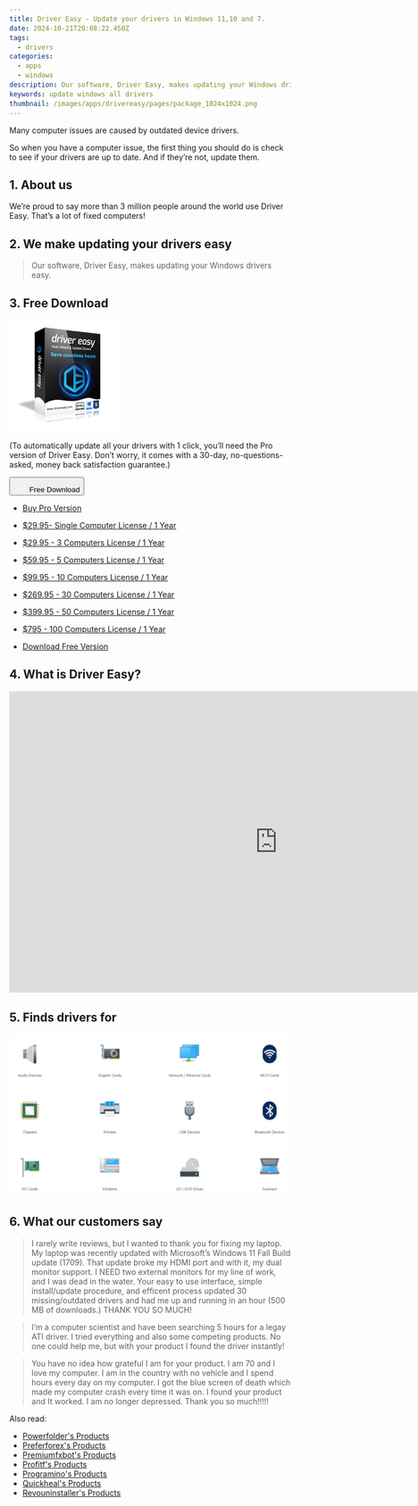 ```yaml
---
title: Driver Easy - Update your drivers in Windows 11,10 and 7.
date: 2024-10-21T20:08:22.450Z
tags: 
  - drivers
categories: 
  - apps
  - windows
description: Our software, Driver Easy, makes updating your Windows drivers easy.
keywords: update windows all drivers
thumbnail: /images/apps/drivereasy/pages/package_1024x1024.png
---
```


Many computer issues are caused by outdated device drivers.

So when you have a computer issue, the first thing you should do is check to see if your drivers are up to date. And if they’re not, update them.

## 1. About us

We’re proud to say more than 3 million people around the world use Driver Easy. That’s a lot of fixed computers!

## 2. We make updating your drivers easy

> Our software, Driver Easy, makes updating your Windows drivers easy.

## 3. Free Download

![logo](/images/apps/drivereasy/pages/package_1024x1024.png)

 (To automatically update all your drivers with 1 click, you’ll need the Pro version of Driver Easy. Don’t worry, it comes with a 30-day, no-questions-asked, money back satisfaction guarantee.)
 
 <div class="mx-auto flex items-center justify-center space-x-4">
  <button 
  onclick="javascript:window.open('https://www.drivereasy.com/goto/affdownload.php?affid=108875', '_blank');void(0);"
  class="flex flex-row font-bold rounded-lg text-lg w-48 h-16 bg-[#FF8014] text-[#ffffff] items-center justify-center p-2">
    <svg width="24px" height="24px" viewBox="0 0 24 24" xmlns="http://www.w3.org/2000/svg" color="#ffffff" fill="none" stroke="currentColor" stroke-width="3" stroke-linecap="round" stroke-linejoin="round"><path d="M4 16.9865V7.01353C4 6.71792 4.21531 6.46636 4.50737 6.42072L19.3074 4.10822C19.6713 4.05137 20 4.33273 20 4.70103V19.299C20 19.6673 19.6713 19.9486 19.3074 19.8918L4.50737 17.5793C4.21531 17.5336 4 17.2821 4 16.9865Z" stroke="#f8f7f7" stroke-width="1.5"></path><path d="M4 12H20" stroke="#f8f7f7" stroke-width="1.5"></path><path d="M10.5 5.5V18.5" stroke="#f8f7f7" stroke-width="1.5"></path></svg>
    <span class="font-medium mx-auto">Free Download</span>  
  </button>
</div>
 

- [Buy Pro Version](https://store.drivereasy.com/order/cart.php?PRODS=4731822&QTY=1&AFFILIATE=108875)
- [$29.95- Single Computer License / 1 Year](https://store.drivereasy.com/order/cart.php?PRODS=4731822&QTY=1&AFFILIATE=108875&CART=1)
- [$29.95 - 3 Computers License / 1 Year](https://store.drivereasy.com/order/cart.php?PRODS=13080740&QTY=1&AFFILIATE=108875&CART=1)

- [$59.95 - 5 Computers License / 1 Year](https://store.drivereasy.com/order/checkout.php?PRODS=13081918&QTY=1&AFFILIATE=108875&CART=1)
- [$99.95 - 10 Computers License / 1 Year](https://store.drivereasy.com/order/checkout.php?PRODS=13083696&QTY=1&AFFILIATE=108875&CART=1)
- [$269.95 - 30 Computers License / 1 Year](https://store.drivereasy.com/order/checkout.php?PRODS=13085348&QTY=1&AFFILIATE=108875&CART=1)
- [$399.95 - 50 Computers License / 1 Year](https://store.drivereasy.com/order/checkout.php?PRODS=13084247&QTY=1&AFFILIATE=108875&CART=1)
- [$795 - 100 Computers License / 1 Year](https://store.drivereasy.com/order/checkout.php?PRODS=13085256&QTY=1&AFFILIATE=108875&CART=1)

- [Download Free Version](https://www.drivereasy.com/goto/affdownload.php?affid=108875)

## 4. What is Driver Easy?

<iframe width="960" height="540" src="https://www.youtube.com/embed/dfWtEUNauSM" title="What is Driver Easy?" frameborder="0" allow="accelerometer; autoplay; clipboard-write; encrypted-media; gyroscope; picture-in-picture; web-share" allowfullscreen></iframe>

## 5. Finds drivers for

![Finds drivers for](/images/apps/drivereasy/pages/1.png)

## 6. What our customers say

> I rarely write reviews, but I wanted to thank you for fixing my laptop. My laptop was recently updated with Microsoft’s Windows 11 Fall Build update (1709). That update broke my HDMI port and with it, my dual monitor support. I NEED two external monitors for my line of work, and I was dead in the water. Your easy to use interface, simple install/update procedure, and efficent process updated 30 missing/outdated drivers and had me up and running in an hour (500 MB of downloads.) THANK YOU SO MUCH!

> I’m a computer scientist and have been searching 5 hours for a legay ATI driver. I tried everything and also some competing products. No one could help me, but with your product I found the driver instantly!

> You have no idea how grateful I am for your product. I am 70 and I love my computer. I am in the country with no vehicle and I spend hours every day on my computer. I got the blue screen of death which made my computer crash every time it was on. I found your product and It worked. I am no longer depressed. Thank you so much!!!!!

<ins class="adsbygoogle"
    style="display:block"
    data-ad-format="autorelaxed"
    data-ad-client="ca-pub-7571918770474297"
    data-ad-slot="1223367746"></ins>

<span class="atpl-alsoreadstyle">Also read:</span>
<div><ul>
<li><a href="https://tools.techidaily.com/powerfolder/products/"><u>Powerfolder's Products</u></a></li>
<li><a href="https://tools.techidaily.com/preferforex/products/"><u>Preferforex's Products</u></a></li>
<li><a href="https://tools.techidaily.com/premiumfxbot/products/"><u>Premiumfxbot's Products</u></a></li>
<li><a href="https://tools.techidaily.com/profitf/products/"><u>Profitf's Products</u></a></li>
<li><a href="https://tools.techidaily.com/programino/products/"><u>Programino's Products</u></a></li>
<li><a href="https://tools.techidaily.com/quickheal/products/"><u>Quickheal's Products</u></a></li>
<li><a href="https://tools.techidaily.com/revouninstaller/products/"><u>Revouninstaller's Products</u></a></li>
</ul></div>

